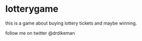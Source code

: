 lotterygame
===========

this is a game about buying lottery tickets and maybe winning.



follow me on twitter @drdikeman
